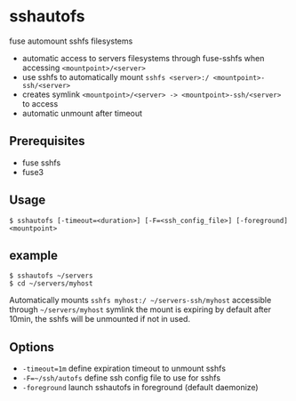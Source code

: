 # sshautofs
fuse automount sshfs filesystems

* automatic access to servers filesystems through fuse-sshfs when accessing `<mountpoint>/<server>`
* use sshfs to automatically mount `sshfs <server>:/ <mountpoint>-ssh/<server>`
* creates symlink `<mountpoint>/<server> -> <mountpoint>-ssh/<server>` to access
* automatic unmount after timeout

## Prerequisites

* fuse sshfs
* fuse3
  
## Usage

```
$ sshautofs [-timeout=<duration>] [-F=<ssh_config_file>] [-foreground] <mountpoint>
```

## example
```
$ sshautofs ~/servers
$ cd ~/servers/myhost
```
Automatically mounts `sshfs myhost:/ ~/servers-ssh/myhost` accessible through `~/servers/myhost` symlink
the mount is expiring by default after 10min, the sshfs will be unmounted if not in used.

## Options

* `-timeout=1m` define expiration timeout to unmount sshfs
* `-F=~/ssh/autofs` define ssh config file to use for sshfs
* `-foreground` launch sshautofs in foreground (default daemonize)
